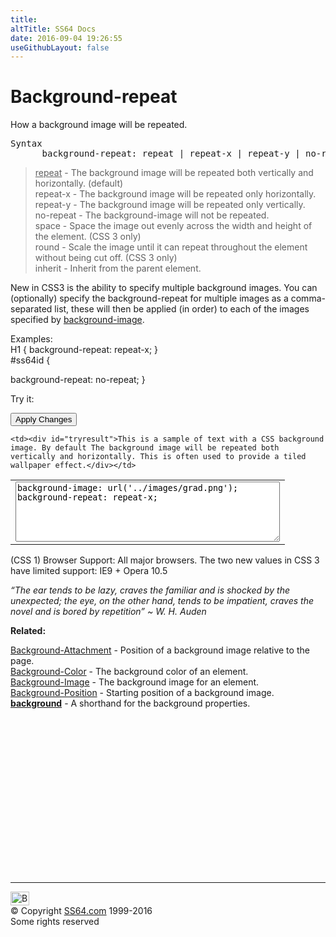 ```yaml
---
title:
altTitle: SS64 Docs
date: 2016-09-04 19:26:55
useGithubLayout: false
---
```

<!-- #BeginLibraryItem "/Library/head_css.lbi" --><!-- #EndLibraryItem --><h1>Background-repeat</h1>
<p>How a background image will be repeated.</p>
<pre>Syntax
      background-repeat: repeat | repeat-x | repeat-y | no-repeat | space | round | inherit ;</pre>
<blockquote>
<p><span class="code"><u>repeat</u></span> - The background image will be repeated both vertically and horizontally. (default)<br>
<span class="code">repeat-x</span> - The background image will be repeated only horizontally.<br>
<span class="code">repeat-y</span> - The background image will be repeated only vertically.<br>
<span class="code">no-repeat</span> - The background-image will not be repeated.<br>
<span class="code">space</span> - Space the image out evenly across the width and height of the element. (CSS 3 only)<br>
<span class="code">round</span> - Scale the image until it can repeat throughout the element without being cut off. (CSS 3 only)<br>
<span class="code">inherit</span> - Inherit from the parent element.</p>
</blockquote>
<p>New in CSS3 is the ability to specify multiple background images. You can (optionally) specify the background-repeat for multiple images as a comma-separated list, these will then be applied (in order) to each of the images specified by <a href="background-image.html">background-image</a>.<br>
</p>
<p>Examples:<br>
<span class="code">H1 {
background-repeat: repeat-x; }<br>
 #ss64id
{

background-repeat: no-repeat;
}</span><br>
</p>
<p>Try it:</p><input type="button" onclick="ApplyStyle()" value="Apply Changes">
<table>
  <tbody><tr>
    <td><textarea name="tryit" id="trycode" cols="50" rows="6" onfocus="this.style.background='#fff';" onblur="this.style.background='#eee';" tabindex="1">background-image: url('../images/grad.png');
background-repeat: repeat-x;</textarea></td>

    <td><div id="tryresult">This is a sample of text with a CSS background image. By default The background image will be repeated both vertically and horizontally. This is often used to provide a tiled wallpaper effect.</div></td>
  </tr>
</tbody></table>
<p>(CSS 1) Browser Support: All major browsers.  The two new values in CSS 3 have limited support: IE9 + Opera 10.5</p>
<p class="quote"><i>“The ear tends to be lazy, craves the familiar and is shocked by the unexpected; the eye, on the other hand, tends to be impatient, craves the novel and is bored by repetition” ~ W. H. Auden</i></p>
<p><b>Related:</b></p>
<p><a href="background-attachment.html">Background-Attachment</a> - Position of a background image relative to the page.<br>
  <a href="background-color.html">Background-Color</a> - The background color of an element.<br>
  <a href="background-image.html">Background-Image</a> - The background image for an element.<br>
  <a href="background-position.html">Background-Position</a> - Starting position of a background image.<br>
<a href="background.html"><b> background</b></a> - A shorthand  for the  background properties.</p><!-- #BeginLibraryItem "/Library/foot_css.lbi" --><p>
<!-- CSS -->
<ins class="adsbygoogle" style="display:inline-block;width:300px;height:250px" data-ad-client="ca-pub-6140977852749469" data-ad-slot="2739097502"></ins>
<script>
(adsbygoogle = window.adsbygoogle || []).push({});
</script></p>
<hr>
<div id="bl" class="footer"><a href="background-repeat.html#"><img src="../images/top.png" width="30" height="22" alt="Back to the Top"></a></div>
<div id="br" class="footer, tagline">© Copyright <a href="http://ss64.com/">SS64.com</a> 1999-2016<br>
Some rights reserved</div><!-- #EndLibraryItem -->


